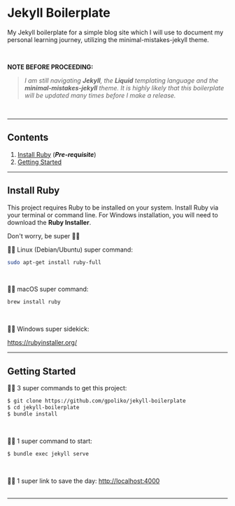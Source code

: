 # Jekyll Boilerplate
My Jekyll boilerplate for a simple blog site which I will use to document my personal learning journey, utilizing the minimal-mistakes-jekyll theme.

<br/>

**NOTE BEFORE PROCEEDING:**
> *I am still navigating **Jekyll**, the **Liquid** templating language and the **minimal-mistakes-jekyll** theme. It is highly likely that this boilerplate will be updated many times before I make a release.*

</br>

---
## Contents
1. [Install Ruby](#install-ruby) (***Pre-requisite***)
2. [Getting Started](#getting-started)
---
## Install Ruby
This project requires Ruby to be installed on your system. Install Ruby via your terminal or command line. For Windows installation, you will need to download the **Ruby Installer**.

Don't worry, be super :superhero_man:

:superhero_man: Linux (Debian/Ubuntu) super command:

```sh
sudo apt-get install ruby-full
```
<br/>

:superhero_man: macOS super command:

```sh
brew install ruby
```
<br/>

:superhero_man: Windows super sidekick:

https://rubyinstaller.org/
<br/>

---
## Getting Started

:superhero_man: 3 super commands to get this project:

```sh
$ git clone https://github.com/gpoliko/jekyll-boilerplate
$ cd jekyll-boilerplate
$ bundle install
```
<br/>

:superhero_man: 1 super command to start:

```sh
$ bundle exec jekyll serve
```
<br/>

:superhero_man: 1 super link to save the day: [http://localhost:4000](http://localhost:4000/)
<br/>
<br/>

---


